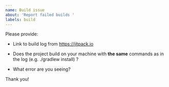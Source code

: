 ```yaml
---
name: Build issue
about: 'Report failed builds '
labels: build
---
```


Please provide:

- Link to build log from https://jitpack.io

- Does the project build on your machine with **the same** commands as in the log (e.g. ./gradlew install) ?

- What error are you seeing?

Thank you!
